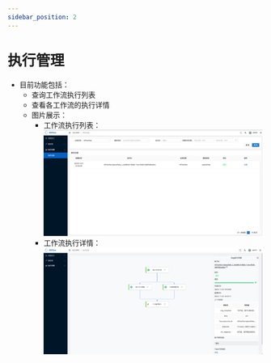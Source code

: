 ```yaml
---
sidebar_position: 2
---
```


# 执行管理

* 目前功能包括：
  * 查询工作流执行列表
  * 查看各工作流的执行详情
  * 图片展示：
    * 工作流执行列表：![Execution_List](assets/execution_list.png)
    * 工作流执行详情：![Execution_Detail](assets/execution_detail.png)
